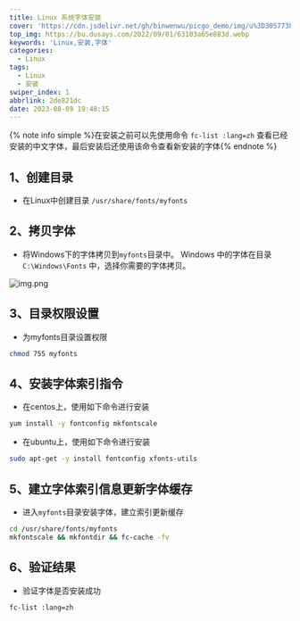 ```yaml
---
title: Linux 系统字体安装
cover: 'https://cdn.jsdelivr.net/gh/binwenwu/picgo_demo/img/u%3D3057738919%2C1244255327%26fm%3D253%26fmt%3Dauto%26app%3D138%26f%3DJPEG'
top_img: https://bu.dusays.com/2022/09/01/63103a65e883d.webp
keywords: 'Linux,安装,字体'
categories:
  - Linux
tags:
  - Linux
  - 安装
swiper_index: 1
abbrlink: 2de821dc
date: 2023-08-09 19:48:15
---
```


{% note info simple %}在安装之前可以先使用命令 `fc-list :lang=zh` 查看已经安装的中文字体，最后安装后还使用该命令查看新安装的字体{% endnote %}


## 1、创建目录

- 在Linux中创建目录 `/usr/share/fonts/myfonts`

## 2、拷贝字体

- 将Windows下的字体拷贝到`myfonts`目录中。
 Windows 中的字体在目录 `C:\Windows\Fonts` 中，选择你需要的字体拷贝。

![img.png](https://cdn.jsdelivr.net/gh/binwenwu/picgo_demo/img/20230809195344.png)

## 3、目录权限设置

- 为myfonts目录设置权限

```bash
chmod 755 myfonts
```

## 4、安装字体索引指令

- 在centos上，使用如下命令进行安装

```bash
yum install -y fontconfig mkfontscale
```

- 在ubuntu上，使用如下命令进行安装

```bash
sudo apt-get -y install fontconfig xfonts-utils
```

## 5、建立字体索引信息更新字体缓存

- 进入`myfonts`目录安装字体，建立索引更新缓存

```bash
cd /usr/share/fonts/myfonts
mkfontscale && mkfontdir && fc-cache -fv
```

## 6、验证结果

- 验证字体是否安装成功

```clike
fc-list :lang=zh
```
